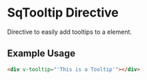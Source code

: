 # SqTooltip Directive

Directive to easily add tooltips to a element.

## Example Usage

```html
<div v-tooltip="'This is a Tooltip'"></div>
```
